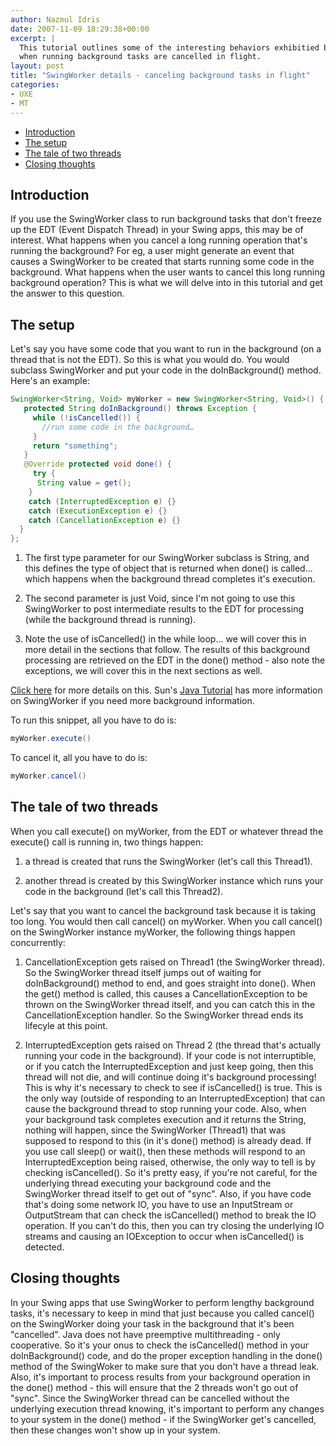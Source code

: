 ```yaml
---
author: Nazmul Idris
date: 2007-11-09 18:29:38+00:00
excerpt: |
  This tutorial outlines some of the interesting behaviors exhibitied by SwingWorker
  when running background tasks are cancelled in flight.
layout: post
title: "SwingWorker details - canceling background tasks in flight"
categories:
- UXE
- MT
---
```

<!-- START doctoc generated TOC please keep comment here to allow auto update -->
<!-- DON'T EDIT THIS SECTION, INSTEAD RE-RUN doctoc TO UPDATE -->


- [Introduction](#introduction)
- [The setup](#the-setup)
- [The tale of two threads](#the-tale-of-two-threads)
- [Closing thoughts](#closing-thoughts)

<!-- END doctoc generated TOC please keep comment here to allow auto update -->

## Introduction

If you use the SwingWorker class to run background tasks that don't freeze up the EDT (Event 
Dispatch Thread) in your Swing apps, this may be of interest. What happens when you cancel a long running operation that's running the background? For eg, a user might generate an event that causes a SwingWorker to be created that starts running some code in the background. What happens when the user wants to cancel this long running background operation? This is what we will delve into in this tutorial and get the answer to this question.

## The setup
Let's say you have some code that you want to run in the background (on a thread that is not the EDT). So this is what you would do. You would subclass SwingWorker and put your code in the doInBackground() method. Here's an example:

```java
SwingWorker<String, Void> myWorker = new SwingWorker<String, Void>() {
   protected String doInBackground() throws Exception {
     while (!isCancelled()) {
       //run some code in the background…
     }
     return "something";
   }
   @Override protected void done() {
     try {
      String value = get();
    }
    catch (InterruptedException e) {}
    catch (ExecutionException e) {}
    catch (CancellationException e) {}
  }
};
```

1. The first type parameter for our SwingWorker subclass is String, and this defines the type of 
object that is returned when done() is called... which happens when the background thread completes it's execution. 

1. The second parameter is just Void, since I'm not going to use this SwingWorker to post 
intermediate results to the EDT for processing (while the background thread is running). 

1. Note the use of isCancelled() in the while loop... we will cover this in more detail in the sections that follow. The results of this background processing are retrieved on the EDT in the done() method - also note the exceptions, we will cover this in the next sections as well.

[Click here](http://java.sun.com/javase/6/docs/api/javax/swing/SwingWorker.html) for more details on this. Sun's [Java Tutorial](http://java.sun.com/docs/books/tutorial/uiswing/misc/threads.html) has more information on SwingWorker if you need more background information. 

To run this snippet, all you have to do is:
```java
myWorker.execute()
```

To cancel it, all you have to do is:
```java
myWorker.cancel()
```

## The tale of two threads

When you call execute() on myWorker, from the EDT or whatever thread the execute() call is running in, two things happen:
  1. a thread is created that runs the SwingWorker (let's call this Thread1).
  
  1. another thread is created by this SwingWorker instance which runs your code in the 
  background (let's call this Thread2).

Let's say that you want to cancel the background task because it is taking too long. You would then call cancel() on myWorker. When you call cancel() on the SwingWorker instance myWorker, the following things happen concurrently:

  1. CancellationException gets raised on Thread1 (the SwingWorker thread). So the SwingWorker thread itself jumps out of waiting for doInBackground() method to end, and goes straight into done(). When the get() method is called, this causes a CancellationException to be thrown on the SwingWorker thread itself, and you can catch this in the CancellationException handler. So the SwingWorker thread ends its lifecyle at this point.

  1. InterruptedException gets raised on Thread 2 (the thread that's actually running your code 
  in the background). If your code is not interruptible, or if you catch the InterruptedException and just keep going, then this thread will not die, and will continue doing it's background processing! This is why it's necessary to check to see if isCancelled() is true. This is the only way (outside of responding to an InterruptedException) that can cause the background thread to stop running your code. Also, when your background task completes execution and it returns the String, nothing will happen, since the SwingWorker (Thread1) that was supposed to respond to this (in it's done() method) is already dead. If you use call sleep() or wait(), then these methods will respond to an InterruptedException being raised, otherwise, the only way to tell is by checking isCancelled(). So it's pretty easy, if you're not careful, for the underlying thread executing your background code and the SwingWorker thread itself to get out of "sync". Also, if you have code that's doing some network IO, you have to use an InputStream or OutputStream that can check the isCancelled() method to break the IO operation. If you can't do this, then you can try closing the underlying IO streams and causing an IOException to occur when isCancelled() is detected.

## Closing thoughts

In your Swing apps that use SwingWorker to perform lengthy background tasks, it's necessary to keep in mind that just because you called cancel() on the SwingWorker doing your task in the background that it's been "cancelled". Java does not have preemptive multithreading - only cooperative. So it's your onus to check the isCancelled() method in your doInBackground() code, and do the proper exception handling in the done() method of the SwingWoker to make sure that you don't have a thread leak. Also, it's important to process results from your background operation in the done() method - this will ensure that the 2 threads won't go out of "sync". Since the SwingWorker thread can be cancelled without the underlying execution thread knowing, it's important to perform any changes to your system in the done() method - if the SwingWorker get's cancelled, then these changes won't show up in your system.
